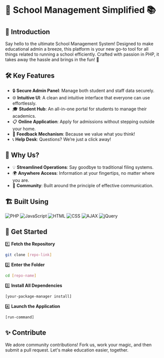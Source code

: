 # 🎒 School Management Simplified 📚

## 🌈 Introduction

Say hello to the ultimate School Management System! Designed to make educational admin a breeze, this platform is your new go-to tool for all things related to running a school efficiently. Crafted with passion in PHP, it takes away the hassle and brings in the fun! 🥳

## 🛠 Key Features

- 🔒 **Secure Admin Panel**: Manage both student and staff data securely.
- 🌐 **Intuitive UI**: A clean and intuitive interface that everyone can use effortlessly.
- 🎓 **Student Hub**: An all-in-one portal for students to manage their academics.
- 📋 **Online Application**: Apply for admissions without stepping outside your home.
- 💬 **Feedback Mechanism**: Because we value what you think!
- 📞 **Help Desk**: Questions? We’re just a click away!

## 🎁 Why Us?

- 💡 **Streamlined Operations**: Say goodbye to traditional filing systems. 
- 🌍 **Anywhere Access**: Information at your fingertips, no matter where you are.
- 🤝 **Community**: Built around the principle of effective communication.

## 🏗 Built Using

![PHP](https://img.shields.io/badge/PHP-777BB4?style=for-the-badge&logo=php&logoColor=white)
![JavaScript](https://img.shields.io/badge/JavaScript-F7DF1E?style=for-the-badge&logo=javascript&logoColor=black)
![HTML](https://img.shields.io/badge/HTML-239120?style=for-the-badge&logo=html5&logoColor=white)
![CSS](https://img.shields.io/badge/CSS-1572B6?style=for-the-badge&logo=css3&logoColor=white)
![AJAX](https://img.shields.io/badge/AJAX-0769AD?style=for-the-badge&logo=ajax&logoColor=white)
![jQuery](https://img.shields.io/badge/jQuery-0769AD?style=for-the-badge&logo=jquery&logoColor=white)

## 🚀 Get Started

1️⃣ **Fetch the Repository**
```bash
git clone [repo-link]
```

2️⃣ **Enter the Folder**
```bash
cd [repo-name]
```

3️⃣ **Install All Dependencies**
```bash
[your-package-manager install]
```

4️⃣ **Launch the Application**
```bash
[run-command]
```

## ✨ Contribute

We adore community contributions! Fork us, work your magic, and then submit a pull request. Let's make education easier, together.
